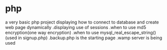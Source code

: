 php
===
a very basic php project displaying how to connect to database and 
create web page dynamically
.displaying use of sessions
.when to use md5 encryption(one way encryption)
.when to use mysql_real_escape_string()(used in signup.php)
.backup.php is the starting page
.wamp server is being used
